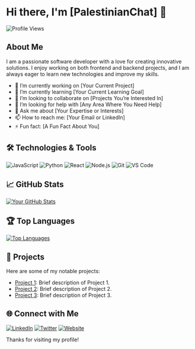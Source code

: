 # Hi there, I'm [PalestinianChat] 👋

![Profile Views](https://komarev.com/ghpvc/?username=your-github-username&color=blue)

## About Me

I am a passionate software developer with a love for creating innovative solutions. I enjoy working on both frontend and backend projects, and I am always eager to learn new technologies and improve my skills.

- 🔭 I’m currently working on [Your Current Project]
- 🌱 I’m currently learning [Your Current Learning Goal]
- 👯 I’m looking to collaborate on [Projects You’re Interested In]
- 🤔 I’m looking for help with [Any Area Where You Need Help]
- 💬 Ask me about [Your Expertise or Interests]
- 📫 How to reach me: [Your Email or LinkedIn]
- ⚡ Fun fact: [A Fun Fact About You]

## 🛠️ Technologies & Tools

![JavaScript](https://img.shields.io/badge/-JavaScript-333333?style=flat&logo=javascript)
![Python](https://img.shields.io/badge/-Python-333333?style=flat&logo=python)
![React](https://img.shields.io/badge/-React-333333?style=flat&logo=react)
![Node.js](https://img.shields.io/badge/-Node.js-333333?style=flat&logo=node.js)
![Git](https://img.shields.io/badge/-Git-333333?style=flat&logo=git)
![VS Code](https://img.shields.io/badge/-VS%20Code-333333?style=flat&logo=visual-studio-code)

## 📈 GitHub Stats

[![Your GitHub Stats](https://github-readme-stats.vercel.app/api?username=your-github-username&show_icons=true&theme=dark)](https://github.com/your-github-username)

## 🏆 Top Languages

[![Top Languages](https://github-readme-stats.vercel.app/api/top-langs/?username=your-github-username&layout=compact&theme=dark)](https://github.com/your-github-username)

## 📂 Projects

Here are some of my notable projects:

- [Project 1](https://github.com/your-github-username/project-1): Brief description of Project 1.
- [Project 2](https://github.com/your-github-username/project-2): Brief description of Project 2.
- [Project 3](https://github.com/your-github-username/project-3): Brief description of Project 3.

## 🌐 Connect with Me

[![LinkedIn](https://img.shields.io/badge/-LinkedIn-333333?style=flat&logo=linkedin)](https://www.linkedin.com/in/your-linkedin)
[![Twitter](https://img.shields.io/badge/-Twitter-333333?style=flat&logo=twitter)](https://twitter.com/your-twitter)
[![Website](https://img.shields.io/badge/-Website-333333?style=flat&logo=google-chrome)](https://your-website.com)

Thanks for visiting my profile!
